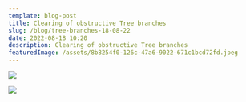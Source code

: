 ```yaml
---
template: blog-post
title: Clearing of obstructive Tree branches
slug: /blog/tree-branches-18-08-22
date: 2022-08-18 10:20
description: Clearing of obstructive Tree branches
featuredImage: /assets/8b8254f0-126c-47a6-9022-671c1bcd72fd.jpeg
---
```

![](/assets/ab3c3158-4937-47ed-b737-05410ca2a2d0.jpeg)

![](/assets/9cfef53b-91ac-47ca-98c7-0a5f4adbc18b.jpeg)